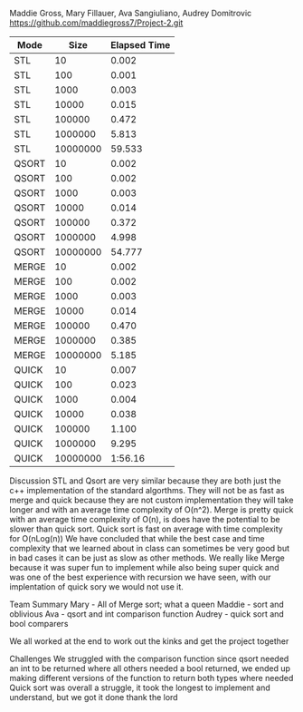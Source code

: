 Maddie Gross, Mary Fillauer, Ava Sangiuliano, Audrey Domitrovic
https://github.com/maddiegross7/Project-2.git

| Mode    | Size      | Elapsed Time  |
|---------|-----------|---------------|
| STL     | 10        | 0.002         | 
| STL     | 100       | 0.001         | 
| STL     | 1000      | 0.003         | 
| STL     | 10000     | 0.015         | 
| STL     | 100000    | 0.472         | 
| STL     | 1000000   | 5.813         | 
| STL     | 10000000  | 59.533        | 
| QSORT   | 10        | 0.002         | 
| QSORT   | 100       | 0.002         | 
| QSORT   | 1000      | 0.003         | 
| QSORT   | 10000     | 0.014         | 
| QSORT   | 100000    | 0.372         | 
| QSORT   | 1000000   | 4.998         | 
| QSORT   | 10000000  | 54.777        | 
| MERGE   | 10        | 0.002         | 
| MERGE   | 100       | 0.002         | 
| MERGE   | 1000      | 0.003         | 
| MERGE   | 10000     | 0.014         | 
| MERGE   | 100000    | 0.470         | 
| MERGE   | 1000000   | 0.385         | 
| MERGE   | 10000000  | 5.185         |
| QUICK   | 10        | 0.007         | 
| QUICK   | 100       | 0.023         | 
| QUICK   | 1000      | 0.004         | 
| QUICK   | 10000     | 0.038         | 
| QUICK   | 100000    | 1.100         | 
| QUICK   | 1000000   | 9.295         | 
| QUICK   | 10000000  | 1:56.16       |


Discussion
STL and Qsort are very similar because they are both just the c++ implementation of the standard algorthms.
They will not be as fast as merge and quick because they are not custom implementation they will take longer
and with an average time complexity of O(n^2).
Merge is pretty quick with an average time complexity of O(n), is does have the potential to be slower than quick 
sort. Quick sort is fast on average with time complexity for O(nLog(n))
We have concluded that while the best case and time complexity that we learned about in class can sometimes be very good but in bad cases it can be just as slow as other methods. 
We really like Merge because it was super fun to implement while also being super quick and was one of the best 
experience with recursion we have seen, with our implentation of quick sory we would not use it.

Team Summary
Mary - All of Merge sort; what a queen
Maddie - sort and oblivious
Ava - qsort and int comparison function
Audrey - quick sort and bool comparers

We all worked at the end to work out the kinks and get the project together

Challenges
We struggled with the comparison function since qsort needed an int to be returned
where all others needed a bool returned, we ended up making different versions of the 
function to return both types where needed
Quick sort was overall a struggle, it took the longest to implement and understand, but we got it done thank the lord


